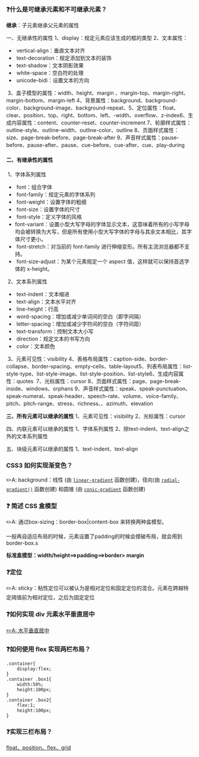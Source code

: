 ### :question:什么是可继承元素和不可继承元素？

**继承**：子元素继承父元素的属性

一、无继承性的属性
    1、display：规定元素应该生成的框的类型
    2、文本属性：

* ​        vertical-align：垂直文本对齐
* ​        text-decoration：规定添加到文本的装饰
* ​        text-shadow：文本阴影效果
* ​        white-space：空白符的处理
* ​        unicode-bidi：设置文本的方向

​    3、盒子模型的属性：width、height、margin 、margin-top、margin-right、margin-bottom、margin-left
​    4、背景属性：background、background-color、background-image、background-repeat、
​    5、定位属性：float、clear、position、top、right、bottom、left、-width、overflow、z-index
​    6、生成内容属性：content、counter-reset、counter-increment
​    7、轮廓样式属性：outline-style、outline-width、outline-color、outline
​    8、页面样式属性：size、page-break-before、page-break-after
​    9、声音样式属性：pause-before、pause-after、pause、cue-before、cue-after、cue、play-during

#### 二、有继承性的属性
​    1、字体系列属性

* ​        font：组合字体
* ​        font-family：规定元素的字体系列
* ​        font-weight：设置字体的粗细
* ​        font-size：设置字体的尺寸
* ​        font-style：定义字体的风格
* ​        font-variant：设置小型大写字母的字体显示文本，这意味着所有的小写字母均会被转换为大写，但是所有使用小型大写字体的字母与其余文本相比，其字体尺寸更小。
* ​        font-stretch：对当前的 font-family 进行伸缩变形。所有主流浏览器都不支持。
* ​        font-size-adjust：为某个元素规定一个 aspect 值，这样就可以保持首选字体的 x-height。

​    2、文本系列属性

* ​        text-indent：文本缩进
* ​        text-align：文本水平对齐
* ​        line-height：行高
* ​        word-spacing：增加或减少单词间的空白（即字间隔）
* ​        letter-spacing：增加或减少字符间的空白（字符间距）
* ​        text-transform：控制文本大小写
* ​        direction：规定文本的书写方向
* ​        color：文本颜色

​    3、元素可见性：visibility
​    4、表格布局属性：caption-side、border-collapse、border-spacing、empty-cells、table-layout
​    5、列表布局属性：list-style-type、list-style-image、list-style-position、list-style
​    6、生成内容属性：quotes
​    7、光标属性：cursor
​    8、页面样式属性：page、page-break-inside、windows、orphans
​    9、声音样式属性：speak、speak-punctuation、speak-numeral、speak-header、speech-rate、volume、voice-family、pitch、pitch-range、stress、richness、、azimuth、elevation

**三、所有元素可以继承的属性**
    1、元素可见性：visibility
    2、光标属性：cursor

四、内联元素可以继承的属性
    1、字体系列属性
    2、除text-indent、text-align之外的文本系列属性

五、块级元素可以继承的属性
    1、text-indent、text-align

### CSS3 如何实现渐变色？

:pencil2:A: background：线性 (由 [`linear-gradient`](https://developer.mozilla.org/zh-CN/docs/Web/CSS/linear-gradient) 函数创建)，径向(由 [`radial-gradient()`](https://developer.mozilla.org/zh-CN/docs/Web/CSS/radial-gradient) 函数创建) 和圆锥 (由 [`conic-gradient`](https://developer.mozilla.org/zh-CN/docs/Web/CSS/conic-gradient) 函数创建)

### :question: 简述 CSS 盒模型

:pencil2:A: 通过box-sizing：border-box|content-box  来转换两种盒模型。

一般再自适应布局的时候，元素设置了padding的时候会撑破布局，就会用到border-box.s

**标准盒模型：width/height==>padding==>border> margin**

### :question:定位

:pencil2:A: sticky：粘性定位可以被认为是相对定位和固定定位的混合。元素在跨越特定阈值前为相对定位，之后为固定定位

### :question:如何实现 div 元素水平垂直居中

[:pencil2:A: 水平垂直居中](./src/position.html)

### :question:如何使用 flex 实现两栏布局？

```
.container{
	display:flex;
}
.container .box1{
	width:50%;
	height:100px;
}
.container .box2{
	flex:1;
	height:100px;
}
```

### :question:实现三栏布局？

[float、position、flex、grid](./src/threePart.html)

